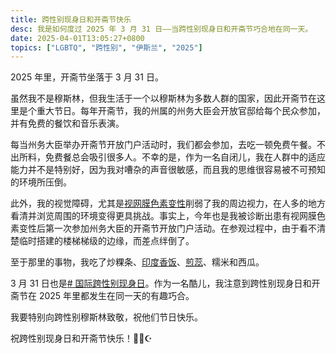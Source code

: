 ```yaml
---
title: 跨性别现身日和开斋节快乐
desc: 我是如何度过 2025 年 3 月 31 日——当跨性别现身日和开斋节巧合地在同一天。
date: 2025-04-01T13:05:27+0800
topics: ["LGBTQ", "跨性别", "伊斯兰", "2025"]
---
```


2025 年里，开斋节坐落于 3 月 31 日。

虽然我不是穆斯林，但我生活于一个以穆斯林为多数人群的国家，因此开斋节在这里是个重大节日。每年开斋节，我的州属的州务大臣会开放官邸给每个民众参加，并有免费的餐饮和音乐表演。

每当州务大臣举办开斋节开放门户活动时，我们都会参加，去吃一顿免费午餐。不出所料，免费餐总会吸引很多人。不幸的是，作为一名自闭儿，我在人群中的适应能力并不是特别好，因为我对嘈杂的声音很敏感，而且我的思维很容易被不可预知的环境所压倒。

此外，我的视觉障碍，尤其是[视网膜色素变性](2024-12-21-living-with-retinitis-pigmentosa.md)削弱了我的周边视力，在人多的地方看清并浏览周围的环境变得更具挑战。事实上，今年也是我被诊断出患有视网膜色素变性后第一次参加州务大臣的开斋节开放门户活动。在参观过程中，由于看不清楚临时搭建的楼梯梯级的边缘，而差点绊倒了。

至于那里的事物，我吃了炒粿条、[印度香饭](https://zh.wikipedia.org/wiki/%E5%8D%B0%E5%BA%A6%E9%A6%99%E9%A5%AD)、[煎蕊](https://zh.wikipedia.org/wiki/%E7%85%8E%E8%95%8A)、糯米和西瓜。

3 月 31 日也是[# 国际跨性别现身日](https://zh.wikipedia.org/wiki/%E5%9C%8B%E9%9A%9B%E8%B7%A8%E6%80%A7%E5%88%A5%E7%8F%BE%E8%BA%AB%E6%97%A5)。作为一名酷儿，我注意到跨性别现身日和开斋节在 2025 年里都发生在同一天的有趣巧合。

我要特别向跨性别穆斯林致敬，祝他们节日快乐。

祝跨性别现身日和开斋节快乐！🏳️‍⚧️☪️
